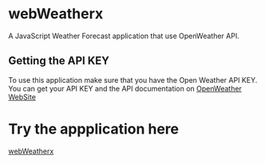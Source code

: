 # webWeatherx

A JavaScript Weather Forecast application that use OpenWeather API.

## Getting the API KEY

To use this application make sure that you have the Open Weather API KEY.
You can get your API KEY and the API documentation on [OpenWeather WebSite](https://openweathermap.org/)

# Try the appplication here 
[webWeatherx](https://sanketsarmalkar.github.io/webWeatherx/) 
